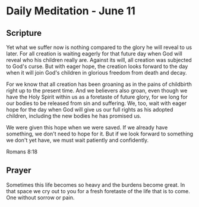 # Daily Meditation - June 11

## Scripture

Yet what we suffer now is nothing compared to the glory he will reveal to us
later. For all creation is waiting eagerly for that future day when God will
reveal who his children really are. Against its will, all creation was subjected
to God's curse. But with eager hope, the creation looks forward to the day when
it will join God's children in glorious freedom from death and decay. 

For we know that all creation has been groaning as in the pains of childbirth
right up to the present time. And  we believers also groan, even though we
have the Holy Spirit within us  as a foretaste of future glory, for we long for
our bodies to be  released from sin and suffering. We, too, wait with eager hope
for the  day when God will give us our full rights as his adopted children,
including the new bodies he has promised us. 

We were given this hope when we
were saved. If we already have something, we don't need to hope for it. 
But if we look forward to something we don't yet have, we must wait patiently
and confidently.

Romans 8:18


## Prayer

Sometimes this life becomes so heavy and the burdens become great.  In that 
space we cry out to you for a fresh foretaste of the life that is to come.
One without sorrow or pain.  


